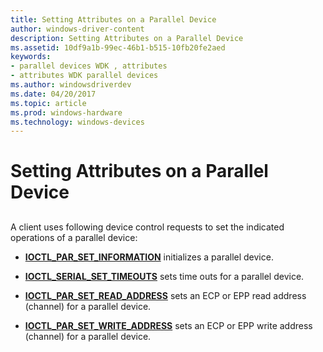 ```yaml
---
title: Setting Attributes on a Parallel Device
author: windows-driver-content
description: Setting Attributes on a Parallel Device
ms.assetid: 10df9a1b-99ec-46b1-b515-10fb20fe2aed
keywords:
- parallel devices WDK , attributes
- attributes WDK parallel devices
ms.author: windowsdriverdev
ms.date: 04/20/2017
ms.topic: article
ms.prod: windows-hardware
ms.technology: windows-devices
---
```


# Setting Attributes on a Parallel Device


## <a href="" id="ddk-setting-attributes-on-a-parallel-device-kg"></a>


A client uses following device control requests to set the indicated operations of a parallel device:

-   [**IOCTL\_PAR\_SET\_INFORMATION**](https://msdn.microsoft.com/library/windows/hardware/ff544103) initializes a parallel device.

-   [**IOCTL\_SERIAL\_SET\_TIMEOUTS**](https://msdn.microsoft.com/library/windows/hardware/ff544126) sets time outs for a parallel device.

-   [**IOCTL\_PAR\_SET\_READ\_ADDRESS**](https://msdn.microsoft.com/library/windows/hardware/ff544107) sets an ECP or EPP read address (channel) for a parallel device.

-   [**IOCTL\_PAR\_SET\_WRITE\_ADDRESS**](https://msdn.microsoft.com/library/windows/hardware/ff544115) sets an ECP or EPP write address (channel) for a parallel device.

 

 




